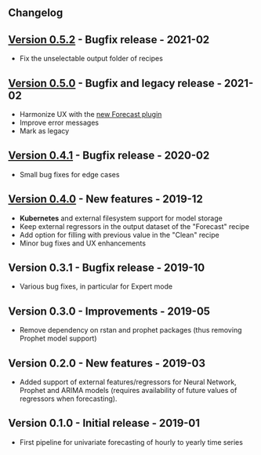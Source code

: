 
## Changelog

## [Version 0.5.2](https://github.com/dataiku/dss-plugin-timeseries-forecast-legacy/releases/tag/v0.5.2) - Bugfix release - 2021-02

- Fix the unselectable output folder of recipes

## [Version 0.5.0](https://github.com/dataiku/dss-plugin-timeseries-forecast-legacy/releases/tag/v0.5.0) - Bugfix and legacy release - 2021-02

- Harmonize UX with the [new Forecast plugin](https://www.dataiku.com/product/plugins/timeseries-forecast/)
- Improve error messages
- Mark as legacy

## [Version 0.4.1](https://github.com/dataiku/dss-plugin-timeseries-forecast-legacy/releases/tag/v0.4.1) - Bugfix release - 2020-02

- Small bug fixes for edge cases

## [Version 0.4.0](https://github.com/dataiku/dss-plugin-timeseries-forecast-legacy/releases/tag/v0.4.0) - New features - 2019-12

- **Kubernetes** and external filesystem support for model storage
- Keep external regressors in the output dataset of the "Forecast" recipe
- Add option for filling with previous value in the "Clean" recipe
- Minor bug fixes and UX enhancements

## Version 0.3.1 - Bugfix release - 2019-10

- Various bug fixes, in particular for Expert mode

## Version 0.3.0 - Improvements - 2019-05

- Remove dependency on rstan and prophet packages (thus removing Prophet model support)

## Version 0.2.0 - New features - 2019-03

- Added support of external features/regressors for Neural Network, Prophet and ARIMA models (requires availability of future values of regressors when forecasting).

## Version 0.1.0 - Initial release - 2019-01

- First pipeline for univariate forecasting of hourly to yearly time series

